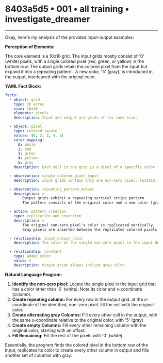 # 8403a5d5 • 001 • all training • investigate_dreamer

---
Okay, here's my analysis of the provided input-output examples:

**Perception of Elements:**

The core element is a 10x10 grid. The input grids mostly consist of '0' (white) pixels, with a single colored pixel (red, green, or yellow) in the bottom row. The output grids retain the colored pixel from the input but expand it into a repeating pattern.  A new color, '5' (gray), is introduced in the output, interleaved with the original color.

**YAML Fact Block:**



```yaml
facts:
  - object: grid
    type: 2D array
    size: 10x10
    elements: pixels
    description: Input and output are grids of the same size.

  - object: pixel
    type: colored square
    values: [0, 2, 3, 4, 5]
    color_mapping:
      0: white
      2: red
      3: green
      4: yellow
      5: gray
    description: Each cell in the grid is a pixel of a specific color.

  - observation: single_colored_pixel_input
    description: Input grids contain only one non-zero pixel, located in the bottom row.

  - observation: repeating_pattern_output
    description: >
        Output grids exhibit a repeating vertical stripe pattern.
        The pattern consists of the original color and a new color (gray).

  - action: pattern_creation
    type: replication and insertion
    description: >
        The original non-zero pixel's color is replicated vertically.
        Gray pixels are inserted between the replicated colored pixels.

  - relationship: input_output_color
    description: The color of the single non-zero pixel in the input determines one of the colors in the output pattern.

  - relationship: constant
    type: added color
    value: 5
    description: Output grids always include grey color.
```



**Natural Language Program:**

1.  **Identify the non-zero pixel:** Locate the single pixel in the input grid that has a color other than '0' (white). Note its color and x-coordinate (column).
2.  **Create repeating column:** For every row in the output grid. at the x-coordinate of the identified, non-zero pixel. fill the cell with the original color.
3. **Create alternating grey Columns:** Fill every other cell in the output, with the same x-coordinate relative to the original color, with '5' (gray)
4. **Create empty Columns:** Fill every other remaining column with the original color, starting with an offset.
5.  **Fill Remaining:** Fill the rest of the pixels with '0' (white).

Essentially, the program finds the colored pixel in the bottom row of the input, replicates its color to create every other column in output and fills another set of columns with gray.


